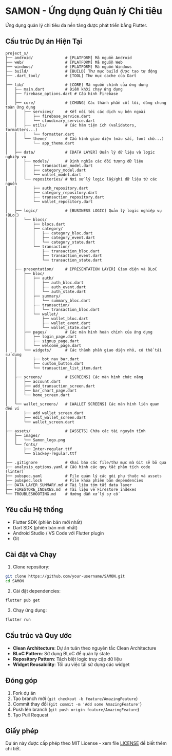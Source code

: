 # SAMON - Ứng dụng Quản lý Chi tiêu

Ứng dụng quản lý chi tiêu đa nền tảng được phát triển bằng Flutter.

## Cấu trúc Dự án Hiện Tại

```
project_s/
├── android/              # [PLATFORM] Mã nguồn Android
├── web/                  # [PLATFORM] Mã nguồn Web
├── windows/              # [PLATFORM] Mã nguồn Windows
├── build/                # [BUILD] Thư mục build được tạo tự động
├── .dart_tool/           # [TOOL] Thư mục cache của Dart
│
├── lib/                  # [CORE] Mã nguồn chính của ứng dụng
│   ├── main.dart         # Điểm khởi chạy ứng dụng
│   ├── firebase_options.dart # Cấu hình Firebase
│   │
│   ├── core/             # [CHUNG] Các thành phần cốt lõi, dùng chung toàn ứng dụng
│   │   ├── services/     # Kết nối tới các dịch vụ bên ngoài
│   │   │   ├── firebase_service.dart
│   │   │   └── cloudinary_service.dart
│   │   ├── utils/        # Các hàm tiện ích (validators, formatters...)
│   │   │   └── formatter.dart
│   │   └── theme/        # Cấu hình giao diện (màu sắc, font chữ...)
│   │       └── app_theme.dart
│   │
│   ├── data/             # [DATA LAYER] Quản lý dữ liệu và logic nghiệp vụ
│   │   ├── models/       # Định nghĩa các đối tượng dữ liệu
│   │   │   ├── transaction_model.dart
│   │   │   ├── category_model.dart
│   │   │   └── wallet_model.dart
│   │   └── repositories/ # Nơi xử lý logic lấy/ghi dữ liệu từ các nguồn
│   │       ├── auth_repository.dart
│   │       ├── category_repository.dart
│   │       ├── transaction_repository.dart
│   │       └── wallet_repository.dart
│   │
│   ├── logic/            # [BUSINESS LOGIC] Quản lý logic nghiệp vụ (BLoC)
│   │   └── blocs/       
│   │       ├── blocs.dart
│   │       ├── category/
│   │       │   ├── category_bloc.dart
│   │       │   ├── category_event.dart
│   │       │   └── category_state.dart
│   │       └── transaction/
│   │           ├── transaction_bloc.dart
│   │           ├── transaction_event.dart
│   │           └── transaction_state.dart
│   │
│   ├── presentation/     # [PRESENTATION LAYER] Giao diện và BLoC
│   │   ├── bloc/        
│   │   │   ├── auth/
│   │   │   │   ├── auth_bloc.dart
│   │   │   │   ├── auth_event.dart
│   │   │   │   └── auth_state.dart
│   │   │   ├── summary/
│   │   │   │   └── summary_bloc.dart
│   │   │   ├── transaction/
│   │   │   │   └── transaction_bloc.dart
│   │   │   └── wallet/
│   │   │       ├── wallet_bloc.dart
│   │   │       ├── wallet_event.dart
│   │   │       └── wallet_state.dart
│   │   ├── pages/        # Các màn hình hoàn chỉnh của ứng dụng
│   │   │   ├── login_page.dart
│   │   │   ├── signup_page.dart
│   │   │   └── welcome_page.dart
│   │   └── widgets/      # Các thành phần giao diện nhỏ, có thể tái sử dụng
│   │       ├── bot_nav_bar.dart
│   │       ├── custom_button.dart
│   │       └── transaction_list_item.dart
│   │
│   ├── screens/          # [SCREENS] Các màn hình chức năng
│   │   ├── account.dart
│   │   ├── add_transaction_screen.dart
│   │   ├── bar_chart_page.dart
│   │   └── home_screen.dart
│   │
│   └── wallet_screens/   # [WALLET SCREENS] Các màn hình liên quan đến ví
│       ├── add_wallet_screen.dart
│       ├── edit_wallet_screen.dart
│       └── wallet_screen.dart
│
├── assets/               # [ASSETS] Chứa các tài nguyên tĩnh
│   ├── images/
│   │   └── Samon_logo.png
│   └── fonts/
│       ├── Inter-regular.ttf
│       └── Slackey-regular.ttf
│
├── .gitignore            # Khai báo các file/thư mục mà Git sẽ bỏ qua
├── analysis_options.yaml # Cấu hình các quy tắc phân tích code (linter)
├── pubspec.yaml          # File quản lý các gói phụ thuộc và assets
├── pubspec.lock          # File khóa phiên bản dependencies
├── DATA_LAYER_SUMMARY.md # Tài liệu tóm tắt data layer
├── FIRESTORE_INDEXES.md  # Tài liệu về Firestore indexes
└── TROUBLESHOOTING.md    # Hướng dẫn xử lý sự cố
```



## Yêu cầu Hệ thống

- Flutter SDK (phiên bản mới nhất)
- Dart SDK (phiên bản mới nhất)
- Android Studio / VS Code với Flutter plugin
- Git

## Cài đặt và Chạy

1. Clone repository:
```bash
git clone https://github.com/your-username/SAMON.git
cd SAMON
```

2. Cài đặt dependencies:
```bash
flutter pub get
```

3. Chạy ứng dụng:
```bash
flutter run
```

## Cấu trúc và Quy ước

- **Clean Architecture**: Dự án tuân theo nguyên tắc Clean Architecture
- **BLoC Pattern**: Sử dụng BLoC để quản lý state
- **Repository Pattern**: Tách biệt logic truy cập dữ liệu
- **Widget Reusability**: Tối ưu việc tái sử dụng các widget

## Đóng góp

1. Fork dự án
2. Tạo branch mới (`git checkout -b feature/AmazingFeature`)
3. Commit thay đổi (`git commit -m 'Add some AmazingFeature'`)
4. Push lên branch (`git push origin feature/AmazingFeature`)
5. Tạo Pull Request

## Giấy phép

Dự án này được cấp phép theo MIT License - xem file [LICENSE](LICENSE) để biết thêm chi tiết.
